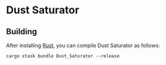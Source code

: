 # Dust Saturator

## Building

After installing [Rust](https://rustup.rs/), you can compile Dust Saturator as follows:

```shell
cargo xtask bundle Dust_Saturator --release
```
